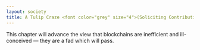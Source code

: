 ```yaml
---
layout: society
title: A Tulip Craze <font color="grey" size="4">(Soliciting Contributions)</font>
---
```


This chapter will advance the view that blockchains are inefficient and ill-conceived — they are a fad which will pass.